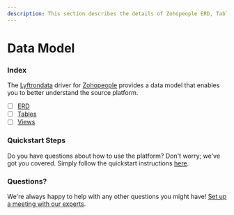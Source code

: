 ```yaml
---
description: This section describes the details of Zohopeople ERD, Tables, and Views.
---
```


# Data Model

### Index

The  [Lyftrondata](https://www.lyftrondata.com/) driver for [Zohopeople](https://www.lyftrondata.com/integration/finance-analytics/zoho-people/) provides a data model that enables you to better understand the source platform.

* [ ] [ERD](erd.md)
* [ ] [Tables](tables.md)
* [ ] [Views](views.md)

### Quickstart Steps

Do you have questions about how to use the platform? Don't worry; we've got you covered. Simply follow the quickstart instructions [here](../README.md).


### Questions? <a href="#questions" id="questions"></a>

We're always happy to help with any other questions you might have! [Set up a meeting with our experts](https://www.lyftrondata.com/book-a-meeting/).

